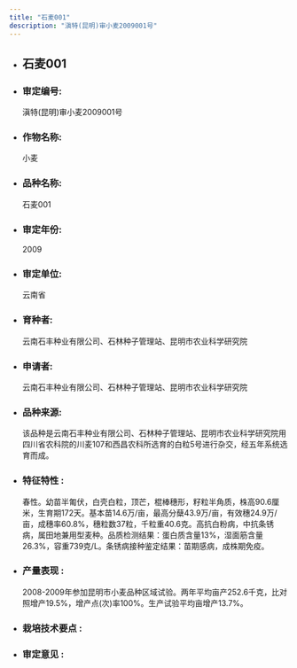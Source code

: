 ```yaml
---
title: "石麦001"
description: "滇特(昆明)审小麦2009001号"
---
```

* ## 石麦001
* ###  审定编号:  
   滇特(昆明)审小麦2009001号

*  ### 作物名称:  
   小麦

*   ###  品种名称: 
    石麦001

*   ### 审定年份: 
    2009

*   ### 审定单位:  
    云南省

*   ### 育种者:  
    云南石丰种业有限公司、石林种子管理站、昆明市农业科学研究院

*   ### 申请者:  
    云南石丰种业有限公司、石林种子管理站、昆明市农业科学研究院

*   ### 品种来源:  
    该品种是云南石丰种业有限公司、石林种子管理站、昆明市农业科学研究院用四川省农科院的川麦107和西昌农科所选育的白粒5号进行杂交，经五年系统选育而成。

*   ### 特征特性 : 
    春性。幼苗半匍伏，白壳白粒，顶芒，棍棒穗形，籽粒半角质，株高90.6厘米，生育期172天。基本苗14.6万/亩，最高分蘖43.9万/亩，有效穗24.9万/亩，成穗率60.8%，穗粒数37粒，千粒重40.6克。高抗白粉病，中抗条锈病，属田地兼用型麦种。品质检测结果：蛋白质含量13%，湿面筋含量26.3%，容重739克/L。条锈病接种鉴定结果：苗期感病，成株期免疫。

*   ### 产量表现 : 
    2008-2009年参加昆明市小麦品种区域试验。两年平均亩产252.6千克，比对照增产19.5%，增产点(次)率100%。生产试验平均亩增产13.7%。

*   ### 栽培技术要点 : 
    

*   ### 审定意见 : 
    
